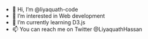 - 👋 Hi, I’m @liyaquath-code
- 👀 I’m interested in Web development
- 🌱 I’m currently learning D3.js
- 📫 You can reach me on Twitter @LiyaquathHassan

<!---
- 💞️ I’m looking to collaborate on ...
liyaquath-code/liyaquath-code is a ✨ special ✨ repository because its `README.md` (this file) appears on your GitHub profile.
You can click the Preview link to take a look at your changes.
--->
